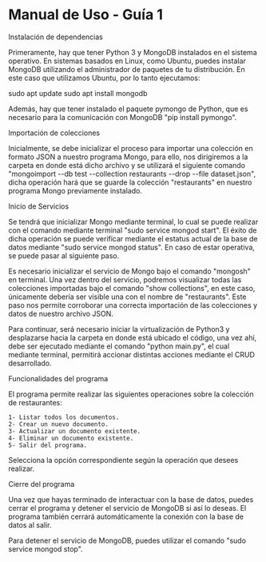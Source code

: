 # Manual de Uso - Guía 1

Instalación de dependencias

Primeramente, hay que tener Python 3 y MongoDB instalados en el sistema operativo. En sistemas basados en Linux, como Ubuntu, puedes instalar MongoDB utilizando el administrador de paquetes de tu distribución. En este caso que utilizamos Ubuntu, por lo tanto ejecutamos: 

sudo apt update
sudo apt install mongodb

Además, hay que tener instalado el paquete pymongo de Python, que es necesario para la comunicación con MongoDB "pip install pymongo".


Importación de colecciones 

Inicialmente, se debe inicializar el proceso para importar una colección en formato JSON a nuestro programa Mongo, para ello, nos dirigiremos a la carpeta en donde está dicho archivo y se utilizará el siguiente comando "mongoimport --db test --collection restaurants --drop --file dataset.json", dicha operación hará que se guarde la colección "restaurants" en nuestro programa Mongo previamente instalado. 


Inicio de Servicios

Se tendrá que inicializar Mongo mediante terminal, lo cual se puede realizar con el comando mediante terminal "sudo service mongod start". El éxito de dicha operación se puede verificar mediante el estatus actual de la base de datos mediante "sudo service mongod status". En caso de estar operativa, se puede pasar al siguiente paso.

Es necesario inicializar el servicio de Mongo bajo el comando "mongosh" en terminal. Una vez dentro del servicio, podremos visualizar todas las colecciones importadas bajo el comando "show collections", en este caso, únicamente debería ser visible una con el nombre de "restaurants". Este paso nos permite corroborar una correcta importación de las colecciones y datos de nuestro archivo JSON.

Para continuar, será necesario iniciar la virtualización de Python3 y desplazarse hacia la carpeta en donde está ubicado el código, una vez ahí, debe ser ejecutado mediante el comando "python main.py", el cual mediante terminal, permitirá accionar distintas acciones mediante el CRUD desarrollado.


Funcionalidades del programa

El programa permite realizar las siguientes operaciones sobre la colección de restaurantes:

    1- Listar todos los documentos.
    2- Crear un nuevo documento.
    3- Actualizar un documento existente.
    4- Eliminar un documento existente.
    5- Salir del programa.

Selecciona la opción correspondiente según la operación que desees realizar.


Cierre del programa

Una vez que hayas terminado de interactuar con la base de datos, puedes cerrar el programa y detener el servicio de MongoDB si así lo deseas. El programa también cerrará automáticamente la conexión con la base de datos al salir.

Para detener el servicio de MongoDB, puedes utilizar el comando "sudo service mongod stop".
